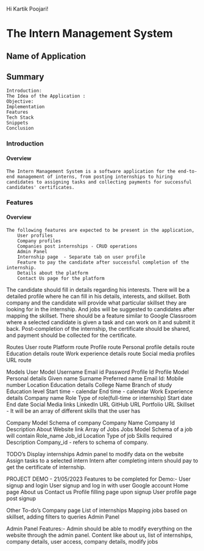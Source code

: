 Hi Kartik Poojari!

# The Intern Management System
## Name of Application 

## Summary
    Introduction:
    The Idea of the Application :
    Objective:
    Implementation
    Features
    Tech Stack
    Snippets
    Conclusion 

### Introduction 
#### Overview

    The Intern Management System is a software application for the end-to-end management of interns, from posting internships to hiring candidates to assigning tasks and collecting payments for successful candidates' certificates.


### Features
#### Overview
    The following features are expected to be present in the application,
        User profiles
        Company profiles
        Companies post internships - CRUD operations
        Admin Panel
        Internship page  - Separate tab on user profile 
        Feature to pay the candidate after successful completion of the internship.
        Details about the platform
        Contact Us page for the platform


The candidate should fill in details regarding his interests. There will be a detailed profile where he can fill in his details, interests, and skillset.
Both company and the candidate will provide what particular skillset they are looking for in the internship. And jobs will be suggested to candidates after mapping the skillset.
There should be a feature similar to Google Classroom where a selected candidate is given a task and can work on it and submit it back.
Post-completion of the internship, the certificate should be shared, and payment should be collected for the certificate.


Routes
    User route
    Platform route
    Profile route
    Personal profile details route
    Education details route
    Work experience details route
    Social media profiles URL route


Models
User Model
Username
Email id
Password
Profile Id
Profile Model
Personal details
Given name 
Surname
Preferred name
Email Id:
Mobile number 
Location
Education details
College Name
Branch of study
Education level
Start time - calendar 
End time - calendar 
Work Experience details
Company name
Role
Type of role(full-time or internship)
Start date
End date
Social Media links
LinkedIn URL
GitHub URL
Portfolio URL
Skillset - It will be an array of different skills that the user has


Company Model
Schema of company
Company Name
Company Id 
Description
About
Website link
Array of Jobs
Jobs Model
Schema of a job will contain
Role_name
Job_id
Location
Type of job
Skills required
Description
Company_id - refers to schema of company.




TODO’s
Display internships
Admin panel to modify data on the website
Assign tasks to a selected intern
Intern after completing intern should pay to get the certificate of internship.
 







PROJECT DEMO - 21/05/2023
Features to be completed for Demo:-
User signup and login
User signup and log in with user Google account
Home page
About us
Contact us
Profile filling page upon signup
User profile page post signup

Other To-do’s 
Company page
List of internships
Mapping jobs based on skillset, adding filters to queries
Admin Panel



Admin Panel Features:-
Admin should be able to modify everything on the website through the admin panel. 
Content like about us, list of internships, company details, user access, company details, modify jobs
